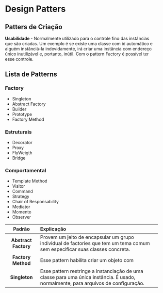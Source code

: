 # Design Patters

## Patters de Criação

**Usabilidade** - Normalmente utilizado para o controle fino das instâncias que são criadas. Um exemplo é se existe uma classe com id automático e alguém instânciá-la indevidamente, irá criar uma instância com endereço único inutilizável e, portanto, inútil. Com o pattern Factory é possível ter esse controle.
## Lista de Patterns
### Factory
* Singleton
* Abstract Factory
* Builder
* Prototype
* Factory Method
### Estruturais
* Decorator
* Proxy
* FlyWeigth
* Bridge
### Comportamental
* Template Method
* Visitor
* Command
* Strategy
* Chair of Responsability
* Mediator
* Momento
* Observer

Padrão | Explicação
:-----:|:-----------
**Abstract Factory** | Provem um jeito de encapsular um grupo individual de factories que tem um tema comum sem especificar suas classes concreta.
**Factory Method** | Esse pattern habilita criar um objeto com 
**Singleton** | Esse pattern restringe a instanciação de uma classe para uma única instância. É usado, normalmente, para arquivos de configuração. 